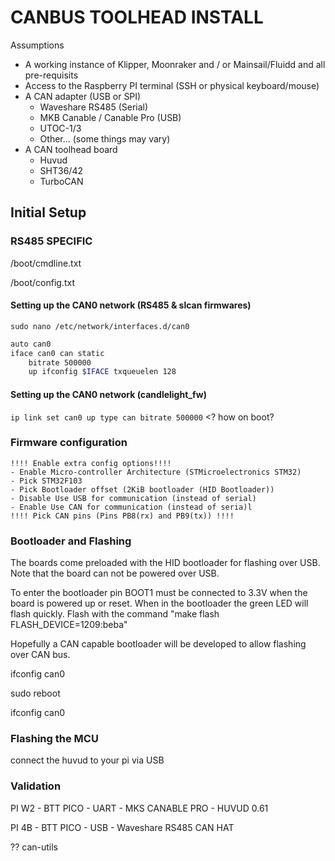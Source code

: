 # CANBUS TOOLHEAD INSTALL

Assumptions

- A working instance of Klipper, Moonraker and / or Mainsail/Fluidd and all pre-requisits
- Access to the Raspberry PI terminal (SSH or physical keyboard/mouse)
- A CAN adapter (USB or SPI)
  - Waveshare RS485 (Serial)
  - MKB Canable / Canable Pro (USB)
  - UTOC-1/3
  - Other... (some things may vary)
- A CAN toolhead board
  - Huvud
  - SHT36/42
  - TurboCAN

## Initial Setup











### RS485 SPECIFIC



/boot/cmdline.txt



/boot/config.txt


#### Setting up the CAN0 network (RS485 & slcan firmwares)

`sudo nano /etc/network/interfaces.d/can0`

```bash
auto can0
iface can0 can static
    bitrate 500000
    up ifconfig $IFACE txqueuelen 128

```



#### Setting up the CAN0 network (candlelight_fw)

```ip link set can0 up type can bitrate 500000``` <? how on boot?

### Firmware configuration



```
!!!! Enable extra config options!!!!
- Enable Micro-controller Architecture (STMicroelectronics STM32)
- Pick STM32F103
- Pick Bootloader offset (2KiB bootloader (HID Bootloader))
- Disable Use USB for communication (instead of serial)
- Enable Use CAN for communication (instead of seria)l
!!!! Pick CAN pins (Pins PB8(rx) and PB9(tx)) !!!!
```

### 

### Bootloader and Flashing

The boards come preloaded with the HID bootloader for flashing over USB. Note that the board can not be powered over USB.

To enter the bootloader pin BOOT1 must be connected to  3.3V when the board is powered up or reset. When in the bootloader the  green LED will flash quickly. Flash with the command "make flash  FLASH_DEVICE=1209:beba"

Hopefully a CAN capable bootloader will be developed to allow flashing over CAN bus.





ifconfig can0

sudo reboot



ifconfig can0



### Flashing the MCU

connect the huvud to your pi via USB



### Validation

PI W2 - BTT PICO - UART - MKS CANABLE PRO - HUVUD 0.61

PI 4B - BTT PICO - USB - Waveshare RS485 CAN HAT







?? can-utils

